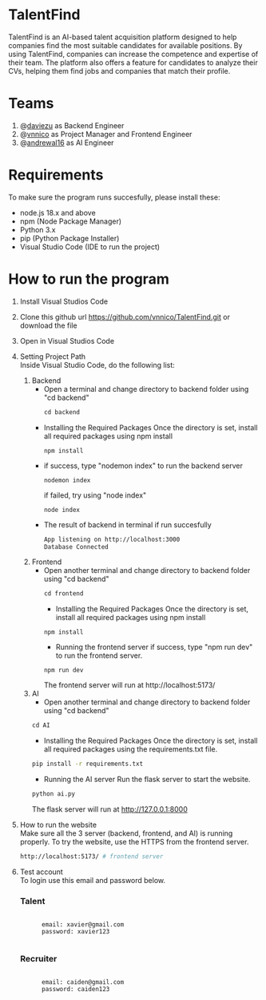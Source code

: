 # TalentFind
TalentFind is an AI-based talent acquisition platform designed to help companies find the most suitable candidates for available positions. By using TalentFind, companies can increase the competence and expertise of their team. The platform also offers a feature for candidates to analyze their CVs, helping them find jobs and companies that match their profile.

# Teams
1. @[daviezu](https://github.com/daviezu) as Backend Engineer
2. @[vnnico](https://github.com/vnnico) as Project Manager and Frontend Engineer
3. @[andrewal16](https://github.com/andrewal16) as AI Engineer

# Requirements
To make sure the program runs succesfully, please install these:
* node.js 18.x and above
* npm (Node Package Manager)
* Python 3.x
* pip (Python Package Installer)
* Visual Studio Code (IDE to run the project)

# How to run the program

1. Install Visual Studios Code
2. Clone this github url https://github.com/vnnico/TalentFind.git or download the file
3. Open in Visual Studios Code
4. Setting Project Path <br>
   Inside Visual Studio Code, do the following list:
   1. Backend
      - Open a terminal and change directory to backend folder using "cd backend"
        ```javascript
        cd backend
      - Installing the Required Packages
        Once the directory is set, install all required packages using npm install
        ```node
        npm install
      - if success, type "nodemon index" to run the backend server
        ```node
        nodemon index
        ```
        if failed, try using "node index" 
         ```node
         node index
         ```
      - The result of backend in terminal if run succesfully
         ```bash
         App listening on http://localhost:3000
         Database Connected
         ```
   2. Frontend
      - Open another terminal and change directory to backend folder using "cd backend"
        ```javascript
        cd frontend
        ```
        - Installing the Required Packages
          Once the directory is set, install all required packages using npm install 
        ```node
        npm install
        ```
        - Running the frontend server
          if success, type "npm run dev" to run the frontend server.
        ```node
        npm run dev
        ```
           The frontend server will run at http://localhost:5173/
   3. AI 
        - Open another terminal and change directory to backend folder using "cd backend"
       ```python
       cd AI
       ```
       - Installing the Required Packages
         Once the directory is set, install all required packages using the requirements.txt file.
      ```bash
      pip install -r requirements.txt
      ```
       - Running the AI server
         Run the flask server to start the website.
      ```python
      python ai.py
      ```
         The flask server will run at http://127.0.0.1:8000
5. How to run the website <br>
   Make sure all the 3 server (backend, frontend, and AI) is running properly. To try the website, use the HTTPS from the frontend server. <br>
   ```bash
   http://localhost:5173/ # frontend server
   ```
6. Test account <br>
   To login use this email and password below.

   ### Talent
      <pre><code>
         email: xavier@gmail.com
         password: xavier123
      </code></pre>
   ### Recruiter
      <pre><code>
         email: caiden@gmail.com
         password: caiden123
      </code></pre>
